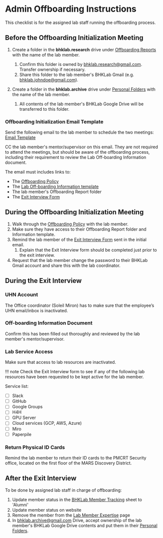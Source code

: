 # Admin Offboarding Instructions

This checklist is for the assigned lab staff running the offboarding process.

## Before the Offboarding Initialization Meeting
1. Create a folder in the **bhklab.research** drive under [Offboarding Reports](https://drive.google.com/open?id=1QfFFfN4sKITbvyqEB_9QrdgW6ETulWk9) with the name of the lab member.
    1. Confirm this folder is owned by bhklab.research@gmail.com. Transfer ownership if necessary.
    1. Share this folder to the lab member's BHKLab Gmail (e.g. bhklab.johndoe@gmail.com).

1. Create a folder in the **bhklab.archive** drive under [Personal Folders](https://drive.google.com/drive/folders/1pkE9wPP4j8oDp2yocw4STB3EAj4BUfJh) with the name of the lab member.
    1. All contents of the lab member's BHKLab Google Drive will be transferred to this folder.


### Offboarding Initialization Email Template
Send the following email to the lab member to schedule the two meetings: [Email Template](offboarding_initialization.emltpl)

CC the lab member's mentor/supervisor on this email. They are not required to attend the meetings, but should be aware of the offboarding process, including their requirement to review the Lab Off-boarding Information document.

The email must includes links to:

* The [Offboarding Policy](index.md)
* The [Lab Off-boarding Information template](https://docs.google.com/document/d/1KhnDPSIPqvjw7__1ACFVlBg7tS21bKxaR5AdPV6voUs/edit?tab=t.0)
* The lab member's Offboarding Report folder
* The [Exit Interview Form](https://docs.google.com/forms/d/e/1FAIpQLSdnpTBRTcUmjQ0cnfP9MrN455Oy7tnW1JyRA4cgarvCs56pmQ/viewform?usp=sf_link)
    


## During the Offboarding Initialization Meeting
1. Walk through the [Offboarding Policy](index.md) with the lab member.
1. Make sure they have access to their Offboarding Report folder and Information template.
1. Remind the lab member of the [Exit Interview Form](https://docs.google.com/forms/d/1HEtSofzgdJ-RPYh8rB02RkIdUJ1lRl24OHYSWfpGYLE/edit) sent in the initial email.
    1. Explain that the Exit Interview form should be completed just prior to the exit interview.
1. Request that the lab member change the password to their BHKLab Gmail account and share this with the lab coordinator.


## During the Exit Interview

### UHN Account
The Office coordinator (Soleil Miron) has to make sure that the employee’s UHN email/inbox is inactivated. 

### Off-boarding Information Document
Confirm this has been filled out thoroughly and reviewed by the lab member's mentor/supervisor.

### Lab Service Access
Make sure that access to lab resources are inactivated.

!!! note
    Check the Exit Interview form to see if any of the following lab resources have been requested to be kept active for the lab member.

Service list:

* [ ] Slack
* [ ] GitHub
* [ ] Google Groups
* [ ] H4H
* [ ] GPU Server
* [ ] Cloud services (GCP, AWS, Azure)
* [ ] Miro
* [ ] Paperpile

### Return Physical ID Cards
Remind the lab member to return their ID cards to the PMCRT Security office, located on the first floor of the MARS Discovery District.

## After the Exit Interview
To be done by assigned lab staff in charge of offboarding:

1. Update member status in the [BHKLab Member Tracking](https://docs.google.com/spreadsheets/d/1chXQ5U3NL4EZ1ALw7JxmRCmrT0W4SVTt_gT8LUfBHmQ/edit?gid=1405839011#gid=1405839011) sheet to 'Alumni'
1. Update member status on website
1. Remove the member from the [Lab Member Expertise](../Onboarding/lab_member_expertise.md) page
1. In bhklab.archive@gmail.com Drive, accept ownership of the lab member's BHKLab Google Drive contents and put them in their [Personal Folders](https://drive.google.com/drive/folders/1pkE9wPP4j8oDp2yocw4STB3EAj4BUfJh).
